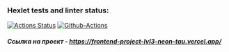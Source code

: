### Hexlet tests and linter status:
[![Actions Status](https://github.com/vladimirloskutov/frontend-project-lvl3/workflows/hexlet-check/badge.svg)](https://github.com/vladimirloskutov/frontend-project-lvl3/actions)
[![Github-Actions](https://github.com/vladimirloskutov/frontend-project-lvl2/workflows/github-actions/badge.svg)](https://github.com/vladimirloskutov/frontend-project-lvl2/actions/workflows/github-actions.yml)

##### Ссылка на проект - https://frontend-project-lvl3-neon-tau.vercel.app/